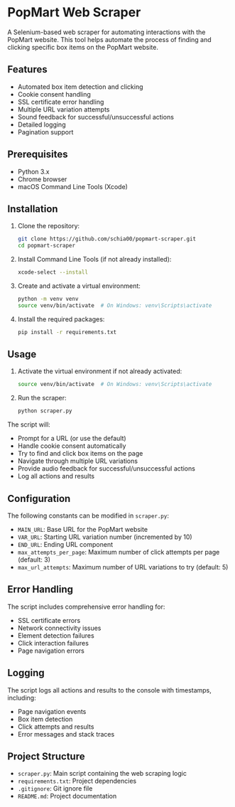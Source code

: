 # PopMart Web Scraper

A Selenium-based web scraper for automating interactions with the PopMart website. This tool helps automate the process of finding and clicking specific box items on the PopMart website.

## Features

- Automated box item detection and clicking
- Cookie consent handling
- SSL certificate error handling
- Multiple URL variation attempts
- Sound feedback for successful/unsuccessful actions
- Detailed logging
- Pagination support

## Prerequisites

- Python 3.x
- Chrome browser
- macOS Command Line Tools (Xcode)

## Installation

1. Clone the repository:
   ```bash
   git clone https://github.com/schia00/popmart-scraper.git
   cd popmart-scraper
   ```

2. Install Command Line Tools (if not already installed):
   ```bash
   xcode-select --install
   ```

3. Create and activate a virtual environment:
   ```bash
   python -m venv venv
   source venv/bin/activate  # On Windows: venv\Scripts\activate
   ```

4. Install the required packages:
   ```bash
   pip install -r requirements.txt
   ```

## Usage

1. Activate the virtual environment if not already activated:
   ```bash
   source venv/bin/activate  # On Windows: venv\Scripts\activate
   ```

2. Run the scraper:
   ```bash
   python scraper.py
   ```

The script will:
- Prompt for a URL (or use the default)
- Handle cookie consent automatically
- Try to find and click box items on the page
- Navigate through multiple URL variations
- Provide audio feedback for successful/unsuccessful actions
- Log all actions and results

## Configuration

The following constants can be modified in `scraper.py`:

- `MAIN_URL`: Base URL for the PopMart website
- `VAR_URL`: Starting URL variation number (incremented by 10)
- `END_URL`: Ending URL component
- `max_attempts_per_page`: Maximum number of click attempts per page (default: 3)
- `max_url_attempts`: Maximum number of URL variations to try (default: 5)

## Error Handling

The script includes comprehensive error handling for:
- SSL certificate errors
- Network connectivity issues
- Element detection failures
- Click interaction failures
- Page navigation errors

## Logging

The script logs all actions and results to the console with timestamps, including:
- Page navigation events
- Box item detection
- Click attempts and results
- Error messages and stack traces

## Project Structure

- `scraper.py`: Main script containing the web scraping logic
- `requirements.txt`: Project dependencies
- `.gitignore`: Git ignore file
- `README.md`: Project documentation
